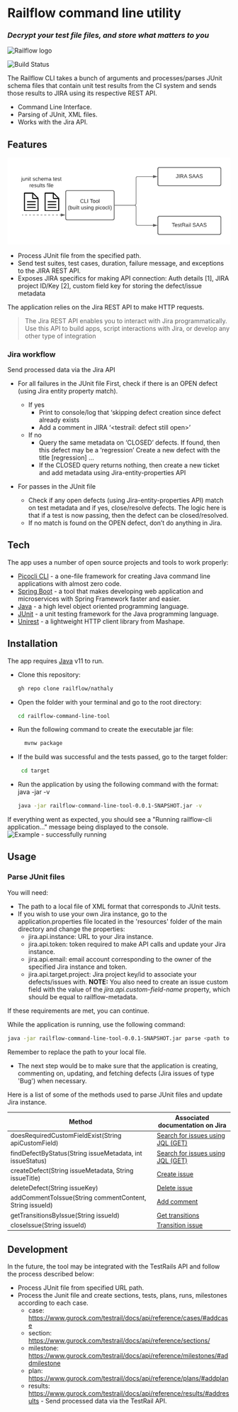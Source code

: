 # Railflow command line utility
### _Decrypt your test file files, and store what matters to you_

![Railflow logo](https://docs.railflow.io/img/banner.png)

![Build Status](https://travis-ci.org/joemccann/dillinger.svg?branch=master)

The Railflow CLI takes a bunch of arguments and processes/parses JUnit schema files that contain unit test results from the CI system and sends those results to JIRA using its respective REST API.

- Command Line Interface.
- Parsing of JUnit, XML files.
- Works with the Jira API.

## Features
![Diagram](/resources/app-diagram.png)
- Process JUnit file from the specified path.
- Send test suites, test cases, duration, failure message, and exceptions to the JIRA REST API.
- Exposes JIRA specifics for making API connection: Auth details [1], JIRA project ID/Key [2], custom field key for storing the defect/issue metadata


The application relies on the Jira REST API to make HTTP requests.

> The Jira REST API enables you to interact with Jira programmatically. 
> Use this API to build apps, script interactions with Jira, or develop any other type of integration

### Jira workflow
 Send processed data via the Jira API
- For all failures in the JUnit file
  First, check if there is an OPEN defect (using Jira entity property match).
    - If yes
        - Print to console/log that ‘skipping defect creation since defect <jira id> already exists
        - Add a comment in JIRA ‘<testrail: defect still open>’
    - If no
        - Query the same metadata on ‘CLOSED’ defects. If found, then this defect may be a ‘regression’
        Create a new defect with the title [regression] …
        - If the CLOSED query returns nothing, then create a new ticket and add metadata using Jira-entity-properties API

- For passes in the JUnit file
    - Check if any open defects (using Jira-entity-properties API) match on test metadata and if yes, close/resolve defects. The logic here is that if a test is now passing, then the defect can be closed/resolved.
    - If no match is found on the OPEN defect, don’t do anything in Jira.

## Tech

The app uses a number of open source projects and tools to work properly:

- [Picocli CLI](https://picocli.info/) -  a one-file framework for creating Java command line applications with almost zero code.
- [Spring Boot](https://spring.io/projects/spring-boot) - a tool that makes developing web application and microservices with Spring Framework faster and easier.
- [Java](https://www.java.com/) - a high level object oriented programming language.
- [JUnit](https://junit.org/junit5/) - a unit testing framework for the Java programming language.
- [Unirest](http://kong.github.io/unirest-java/) - a lightweight HTTP client library from Mashape.


## Installation

The app requires [Java](https://www.java.com/) v11 to run.

- Clone this repository:
    ```sh
    gh repo clone railflow/nathaly
    ```

- Open the folder with your terminal and go to the root directory:
    ```sh
    cd railflow-command-line-tool
    ```
    
- Run the following command to create the executable jar file:
  ```sh
    mvnw package
    ```
    
- If the build was successful and the tests passed, go to the target folder:
   ```sh
    cd target
    ```
- Run the application by using the following command with the format: java -jar <jar generated name> -v 
    ```sh
    java -jar railflow-command-line-tool-0.0.1-SNAPSHOT.jar -v
    ```

If everything went as expected, you should see a "Running railflow-cli application..." message being displayed to the console.
 ![Example - successfully running](/resources/running-app-example-01.png)

## Usage
### Parse JUnit files
You will need:
- The path to a local file of XML format that corresponds to JUnit tests. 
- If you wish to use your own Jira instance, go to the application.properties file located in the 'resources' folder of the main directory and change the properties:
    - jira.api.instance: URL to your Jira instance.
    - jira.api.token: token required to make API calls and update your Jira instance.
    - jira.api.email: email account corresponding to the owner of the specified Jira instance and token.
    - jira.api.target.project: Jira project key/id to associate your defects/issues with.
**NOTE:** You also need to create an issue custom field with the value of the *jira.api.custom-field-name* property, which should be equal to railflow-metadata.

If these requirements are met, you can continue.

While the application is running, use the following command: 
 ```sh
 java -jar railflow-command-line-tool-0.0.1-SNAPSHOT.jar parse <path to your local file>
  ``` 
 Remember to replace the path to your local file. 

- The next step would be to make sure that the application is creating, commenting on, updating, and fetching defects (Jira issues of type 'Bug') when necessary.

Here is a list of some of the methods used to parse JUnit files and update Jira instance. 

| Method | Associated documentation on Jira |
| ------ | ------ |
| doesRequiredCustomFieldExist(String apiCustomField) | [Search for issues using JQL (GET)](https://developer.atlassian.com/cloud/jira/platform/rest/v3/api-group-issue-search/#api-rest-api-3-search-get) |
| findDefectByStatus(String issueMetadata, int issueStatus)| [Search for issues using JQL (GET)](https://developer.atlassian.com/cloud/jira/platform/rest/v3/api-group-issue-search/#api-rest-api-3-search-get) |
| createDefect(String issueMetadata, String issueTitle) | [Create issue](https://developer.atlassian.com/cloud/jira/platform/rest/v3/api-group-issues/#api-rest-api-3-issue-post) |
| deleteDefect(String issueKey) | [Delete issue](https://developer.atlassian.com/cloud/jira/platform/rest/v3/api-group-issues/#api-rest-api-3-issue-issueidorkey-delete) |
| addCommentToIssue(String commentContent, String issueId) | [Add comment](https://developer.atlassian.com/cloud/jira/platform/rest/v3/api-group-issue-comments/#api-rest-api-3-issue-issueidorkey-comment-post) |
| getTransitionsByIssue(String issueId)  | [Get transitions](https://developer.atlassian.com/cloud/jira/platform/rest/v3/api-group-issues/#api-rest-api-3-issue-issueidorkey-transitions-get) |
| closeIssue(String issueId)  | [Transition issue](https://developer.atlassian.com/cloud/jira/platform/rest/v3/api-group-issues/#api-rest-api-3-issue-issueidorkey-transitions-post) |



## Development
In the future, the tool may be integrated with the TestRails API and follow the process described below:
   - Process JUnit file from specified URL path.
   - Process the Junit file and create sections, tests, plans, runs, milestones according to each case.
        - case: https://www.gurock.com/testrail/docs/api/reference/cases/#addcase
        - section: https://www.gurock.com/testrail/docs/api/reference/sections/
        - milestone: https://www.gurock.com/testrail/docs/api/reference/milestones/#addmilestone
        - plan: https://www.gurock.com/testrail/docs/api/reference/plans/#addplan
        - results: https://www.gurock.com/testrail/docs/api/reference/results/#addresults
    - Send processed data via the TestRail API.


